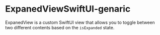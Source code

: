 # ExpanedViewSwiftUI-genaric
ExpanedView is a custom SwiftUI view that allows you to toggle between two different contents based on the `isExpanded` state.
